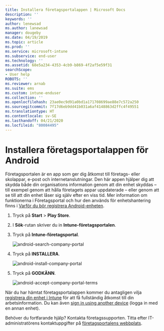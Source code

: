```yaml
---
title: Installera företagsportalappen | Microsoft Docs
description: ''
keywords: ''
author: lenewsad
ms.author: lanewsad
manager: dougeby
ms.date: 04/19/2019
ms.topic: article
ms.prod: ''
ms.service: microsoft-intune
ms.subservice: end-user
ms.technology: ''
ms.assetid: 68e5a234-4353-4cb9-b869-4f2af5e59f31
searchScope:
- User help
ROBOTS: ''
ms.reviewer: arnab
ms.suite: ems
ms.custom: intune-enduser
ms.collection: ''
ms.openlocfilehash: 23ae0ec9d91a0bd1a171708699ae88e7c572a250
ms.sourcegitcommit: 7f17d6eb9dd41b031a6af4148863d2ffc4f49551
ms.translationtype: HT
ms.contentlocale: sv-SE
ms.lasthandoff: 04/21/2020
ms.locfileid: "80084495"
---
```

# <a name="install-the-company-portal-app-for-android"></a>Installera företagsportalappen för Android

Företagsportalen är en app som ger dig åtkomst till företags- eller skolappar, e-post och internetanslutningar. Den här appen hjälper dig att skydda både din organisations information genom att din enhet skyddas – till exempel genom att hålla företagets appar uppdaterade – eller genom att se till att din enhet låser sig själv efter en viss tid. Mer information om funktionerna i Företagsportal och hur den används för enhetshantering finns i [Varför du bör registrera Android-enheten](why-enroll-android-device.md).  

1. Tryck på **Start** > **Play Store**.

2. I **Sök**-rutan skriver du in **Intune-företagsportalen**.  

3. Tryck på **Intune-företagsportal**.

    ![android-search-company-portal](./media/and-cpinstall-1-search-cp.png)

4. Tryck på **INSTALLERA**.

    ![android-install-company-portal](./media/and-cpinstall-2-install.png)

5. Tryck på **GODKÄNN**.

    ![android-accept-company-portal-terms](./media/and-cpinstall-3-cp-accept.png)

När du har hämtat företagsportalappen kommer du antagligen vilja [registrera din enhet i Intune](enroll-device-android-company-portal.md) för att få fullständig åtkomst till din arbetsinformation. Du kan även [sign in using another device](https://docs.microsoft.com/mem/intune/user-help/sign-in-to-the-company-portal#sign-in-from-another-device) (logga in med en annan enhet).  

Behöver du fortfarande hjälp? Kontakta företagssupporten. Titta efter IT-administratörens kontaktuppgifter på [företagsportalens webbplats](https://go.microsoft.com/fwlink/?linkid=2010980).
